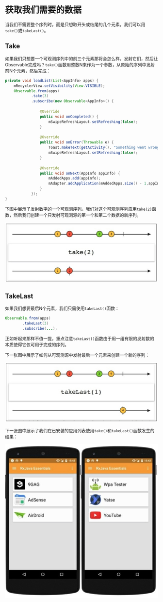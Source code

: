 # 获取我们需要的数据

当我们不需要整个序列时，而是只想取开头或结尾的几个元素，我们可以用`take()`或`takeLast()`。

## Take

如果我们只想要一个可观测序列中的前三个元素那将会怎么样，发射它们，然后让Observable完成吗？`take()`函数用整数N来作为一个参数，从原始的序列中发射前N个元素，然后完成：
```java
private void loadList(List<AppInfo> apps) {
    mRecyclerView.setVisibility(View.VISIBLE);
    Observable.from(apps)
            .take(3)
            .subscribe(new Observable<AppInfo>() {

                @Override
                public void onCompleted() {
                    mSwipeRefreshLayout.setRefreshing(false);
                }

                @Override
                public void onError(Throwable e) {
                    Toast.makeText(getActivity(), "Something went wrong!", Toast.LENGTH_SHORT).show();
                    mSwipeRefreshLayout.setRefreshing(false);
                }

                @Override
                public void onNext(AppInfo appInfo) {
                    mAddedApps.add(appInfo); 
                    mAdapter.addApplication(mAddedApps.size() - 1,appInfo);
                }
            });
}
```
下图中展示了发射数字的一个可观测序列。我们对这个可观测序列应用`take(2)`函数，然后我们创建一个只发射可观测源的第一个和第二个数据的新序列。

![](chapter4_2.png)

## TakeLast

如果我们想要最后N个元素，我们只需使用`takeLast()`函数：
```java
Observable.from(apps)
        .takeLast(3)
        .subscribe(...);
```
正如听起来那样不值一提，重点注意`takeLast()`函数由于用一组有限的发射数的本质使得它仅可用于完成的序列。

下一张图中展示了如何从可观测源中发射最后一个元素来创建一个新的序列：

![](chapter4_3.png)

下一张图中展示了我们在已安装的应用列表使用`take()`和`takeLast()`函数发生的结果：

![](chapter4_4.png)





















